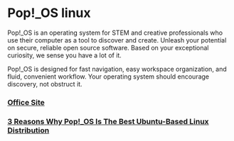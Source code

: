 # Pop!_OS linux


Pop!_OS is an operating system for STEM and creative professionals who use their computer as a tool to discover and create. Unleash your potential on secure, reliable open source software. Based on your exceptional curiosity, we sense you have a lot of it.

Pop!_OS is designed for fast navigation, easy workspace organization, and fluid, convenient workflow. Your operating system should encourage discovery, not obstruct it.


### [Office Site](https://pop.system76.com/)


### [3 Reasons Why Pop!_OS Is The Best Ubuntu-Based Linux Distribution](https://www.forbes.com/sites/jasonevangelho/2020/01/24/3-reasons-why-pop-os-is-the-perfect-choice-for-linux-gamers/#5f7b5ddf6096)

